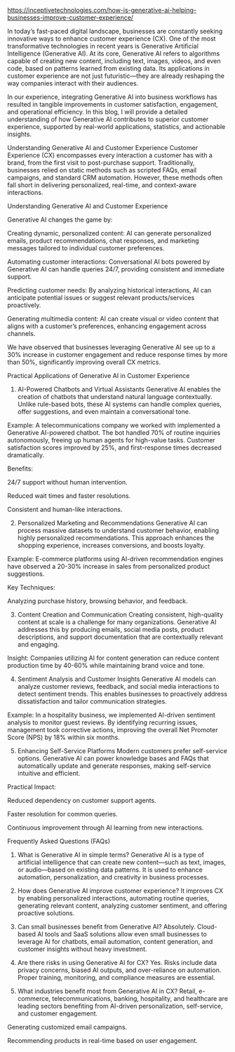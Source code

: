 https://inceptivetechnologies.com/how-is-generative-ai-helping-businesses-improve-customer-experience/

In today’s fast-paced digital landscape, businesses are constantly seeking innovative ways to enhance customer experience (CX). One of the most transformative technologies in recent years is Generative Artificial Intelligence (Generative AI). At its core, Generative AI refers to algorithms capable of creating new content, including text, images, videos, and even code, based on patterns learned from existing data. Its applications in customer experience are not just futuristic—they are already reshaping the way companies interact with their audiences.

In our experience, integrating Generative AI into business workflows has resulted in tangible improvements in customer satisfaction, engagement, and operational efficiency. In this blog, I will provide a detailed understanding of how Generative AI contributes to superior customer experience, supported by real-world applications, statistics, and actionable insights.

Understanding Generative AI and Customer Experience
Customer Experience (CX) encompasses every interaction a customer has with a brand, from the first visit to post-purchase support. Traditionally, businesses relied on static methods such as scripted FAQs, email campaigns, and standard CRM automation. However, these methods often fall short in delivering personalized, real-time, and context-aware interactions.

Understanding Generative AI and Customer Experience

Generative AI changes the game by:

Creating dynamic, personalized content: AI can generate personalized emails, product recommendations, chat responses, and marketing messages tailored to individual customer preferences.

Automating customer interactions: Conversational AI bots powered by Generative AI can handle queries 24/7, providing consistent and immediate support.

Predicting customer needs: By analyzing historical interactions, AI can anticipate potential issues or suggest relevant products/services proactively.

Generating multimedia content: AI can create visual or video content that aligns with a customer’s preferences, enhancing engagement across channels.

We have observed that businesses leveraging Generative AI see up to a 30% increase in customer engagement and reduce response times by more than 50%, significantly improving overall CX metrics.

Practical Applications of Generative AI in Customer Experience
1. AI-Powered Chatbots and Virtual Assistants
Generative AI enables the creation of chatbots that understand natural language contextually. Unlike rule-based bots, these AI systems can handle complex queries, offer suggestions, and even maintain a conversational tone.

Example: A telecommunications company we worked with implemented a Generative AI-powered chatbot. The bot handled 70% of routine inquiries autonomously, freeing up human agents for high-value tasks. Customer satisfaction scores improved by 25%, and first-response times decreased dramatically.

Benefits:

24/7 support without human intervention.

Reduced wait times and faster resolutions.

Consistent and human-like interactions.

2. Personalized Marketing and Recommendations
Generative AI can process massive datasets to understand customer behavior, enabling highly personalized recommendations. This approach enhances the shopping experience, increases conversions, and boosts loyalty.

Example: E-commerce platforms using AI-driven recommendation engines have observed a 20-30% increase in sales from personalized product suggestions.

Key Techniques:

Analyzing purchase history, browsing behavior, and feedback.

3. Content Creation and Communication
Creating consistent, high-quality content at scale is a challenge for many organizations. Generative AI addresses this by producing emails, social media posts, product descriptions, and support documentation that are contextually relevant and engaging.

Insight: Companies utilizing AI for content generation can reduce content production time by 40-60% while maintaining brand voice and tone.

4. Sentiment Analysis and Customer Insights
Generative AI models can analyze customer reviews, feedback, and social media interactions to detect sentiment trends. This enables businesses to proactively address dissatisfaction and tailor communication strategies.

Example: In a hospitality business, we implemented AI-driven sentiment analysis to monitor guest reviews. By identifying recurring issues, management took corrective actions, improving the overall Net Promoter Score (NPS) by 18% within six months.

5. Enhancing Self-Service Platforms
Modern customers prefer self-service options. Generative AI can power knowledge bases and FAQs that automatically update and generate responses, making self-service intuitive and efficient.

Practical Impact:

Reduced dependency on customer support agents.

Faster resolution for common queries.

Continuous improvement through AI learning from new interactions.

Frequently Asked Questions (FAQs)
1. What is Generative AI in simple terms?
Generative AI is a type of artificial intelligence that can create new content—such as text, images, or audio—based on existing data patterns. It is used to enhance automation, personalization, and creativity in business processes.

2. How does Generative AI improve customer experience?
It improves CX by enabling personalized interactions, automating routine queries, generating relevant content, analyzing customer sentiment, and offering proactive solutions.

3. Can small businesses benefit from Generative AI?
Absolutely. Cloud-based AI tools and SaaS solutions allow even small businesses to leverage AI for chatbots, email automation, content generation, and customer insights without heavy investment.

4. Are there risks in using Generative AI for CX?
Yes. Risks include data privacy concerns, biased AI outputs, and over-reliance on automation. Proper training, monitoring, and compliance measures are essential.

5. What industries benefit most from Generative AI in CX?
Retail, e-commerce, telecommunications, banking, hospitality, and healthcare are leading sectors benefiting from AI-driven personalization, self-service, and customer engagement.

Generating customized email campaigns.

Recommending products in real-time based on user engagement.
